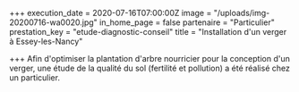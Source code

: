 +++
execution_date = 2020-07-16T07:00:00Z
image = "/uploads/img-20200716-wa0020.jpg"
in_home_page = false
partenaire = "Particulier"
prestation_key = "etude-diagnostic-conseil"
title = "Installation d'un verger à Essey-les-Nancy"

+++
Afin d'optimiser la plantation d'arbre nourricier pour la conception d'un verger, une étude de la qualité du sol (fertilité et pollution) a été réalisé chez un particulier.